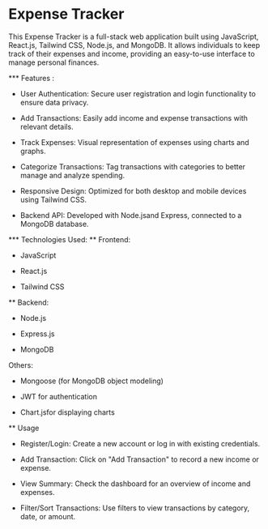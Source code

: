 # Expense Tracker
This Expense Tracker is a full-stack web application built using JavaScript, React.js, Tailwind CSS, Node.js, and MongoDB. It allows individuals to keep track of their expenses and income, providing an easy-to-use interface to manage personal finances.

*** Features :

* User Authentication: Secure user registration and login functionality to ensure data privacy.

* Add Transactions: Easily add income and expense transactions with relevant details.

* Track Expenses: Visual representation of expenses using charts and graphs.

* Categorize Transactions: Tag transactions with categories to better manage and analyze spending.

* Responsive Design: Optimized for both desktop and mobile devices using Tailwind CSS.

* Backend API: Developed with Node.jsand Express, connected to a MongoDB database.

*** Technologies Used:
** Frontend:

* JavaScript

* React.js

* Tailwind CSS

** Backend:

* Node.js

* Express.js

* MongoDB

Others:

* Mongoose (for MongoDB object modeling)

* JWT for authentication

* Chart.jsfor displaying charts

** Usage
* Register/Login: Create a new account or log in with existing credentials.

* Add Transaction: Click on "Add Transaction" to record a new income or expense.

* View Summary: Check the dashboard for an overview of income and expenses.

* Filter/Sort Transactions: Use filters to view transactions by category, date, or amount.
